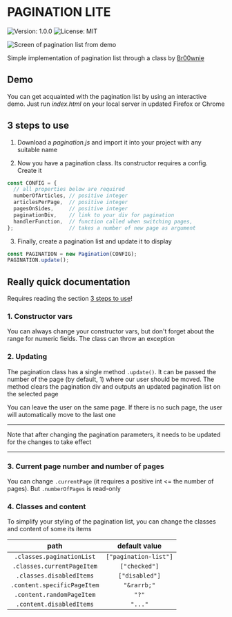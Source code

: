 # PAGINATION LITE

![Version: 1.0.0](https://img.shields.io/badge/version-1.0.0-orange?style=for-the-badge)
![License: MIT](https://img.shields.io/badge/license-MIT-orange?style=for-the-badge)

![Screen of pagination list from demo](https://i.ibb.co/jZRCtLw/pagination.png)

Simple implementation of pagination list through a class by [Br00wnie](https://github.com/Br00wnie "Profile on GitHub")

## Demo

You can get acquainted with the pagination list by using an interactive demo. Just run _index.html_ on your local server
in updated Firefox or Chrome

## 3 steps to use

1. Download a _pagination.js_ and import it into your project with any suitable name

2. Now you have a pagination class. Its constructor requires a config. Create it

```javascript
const CONFIG = {
  // all properties below are required
  numberOfArticles, // positive integer
  articlesPerPage,  // positive integer
  pagesOnSides,     // positive integer
  paginationDiv,    // link to your div for pagination
  handlerFunction,  // function called when switching pages,
};                  // takes a number of new page as argument
```

3. Finally, create a pagination list and update it to display

```javascript
const PAGINATION = new Pagination(CONFIG);
PAGINATION.update();
```

## Really quick documentation

Requires reading the section [3 steps to use](#3-steps-to-use)!

### 1. Constructor vars

You can always change your constructor vars, but don't forget about the range for numeric fields. The class can throw an
exception

### 2. Updating

The pagination class has a single method `.update()`. It can be passed the number of the page (by default, 1) where our
user should be moved. The method clears the pagination div and outputs an updated pagination list on the selected page

You can leave the user on the same page. If there is no such page, the user will automatically move to the last one
***
Note that after changing the pagination parameters, it needs to be updated for the changes to take effect
***

### 3. Current page number and number of pages

You can change `.currentPage` (it requires a positive int <= the number of pages). But `.numberOfPages` is read-only

### 4. Classes and content

To simplify your styling of the pagination list, you can change the classes and content of some its items

|            path             |     default value     |
| :-------------------------: | :-------------------: |
|  `.classes.paginationList`  | `["pagination-list"]` |
| `.classes.currentPageItem`  |     `["checked"]`     |
|  `.classes.disabledItems`   |    `["disabled"]`     |
| `.content.specificPageItem` |      `"&rarrb;"`      |
|  `.content.randomPageItem`  |         `"?"`         |
|  `.content.disabledItems`   |        `"..."`        |
